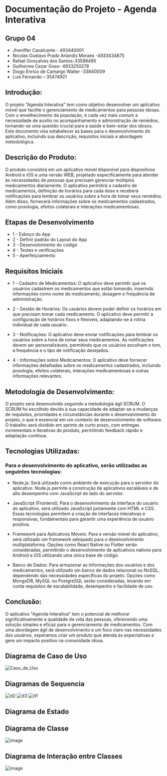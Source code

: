 # Documentação do Projeto - Agenda Interativa

## Grupo 04
- Jheniffer Cavalcante - 493440001
- Nicolas Gustavo Prado Arlandis Moraes -4933434875
- Rafael Gonçalves dos Santos-33598495
- Guilherme Cezar Goes- 4933250278
- Diogo Enrico de Camargo Walter -33640009
- Luis Fernando – 35474921


## Introdução:

O projeto "Agenda Interativa" tem como objetivo desenvolver um aplicativo móvel que facilite o gerenciamento de medicamentos para pessoas idosas. Com o envelhecimento da população, é cada vez mais comum a necessidade de auxílio no acompanhamento e administração de remédios, tornando-se uma questão crucial para a saúde e bem-estar dos idosos. Este documento visa estabelecer as bases para o desenvolvimento do aplicativo, incluindo sua descrição, requisitos iniciais e abordagem metodológica.

## Descrição do Produto:

O produto consistirá em um aplicativo móvel disponível para dispositivos Android e iOS e uma versão WEB, projetado especificamente para atender às necessidades de pessoas que precisam gerenciar múltiplos medicamentos diariamente. O aplicativo permitirá o cadastro de medicamentos, definição de horários para cada dose e receberá notificações para lembrar os usuários sobre a hora de tomar seus remédios. Além disso, fornecerá informações sobre os medicamentos cadastrados, como posologia, efeitos colaterais e interações medicamentosas.


## Etapas de Desenvolvimento 
- 1 -	Esboço do App
- 2 -	Definir padrão do Layout do App
- 3 -	Desenvolvimento do código
- 4 -	Testes e verificações
- 5 -	Aperfeiçoamento 




## Requisitos Iniciais

- 1 - Cadastro de Medicamentos: O aplicativo deve permitir que os usuários cadastrem os medicamentos que estão tomando, inserindo informações como nome do medicamento, dosagem e frequência de administração.

- 2 - Gestão de Horários: Os usuários devem poder definir os horários em que precisam tomar cada medicamento. O aplicativo deve permitir a configuração de horários fixos e flexíveis, adaptando-se à rotina individual de cada usuário.

- 3 - Notificações: O aplicativo deve enviar notificações para lembrar os usuários sobre a hora de tomar seus medicamentos. As notificações devem ser personalizáveis, permitindo que os usuários escolham o tom, a frequência e o tipo de notificação desejados.

- 4 - Informações sobre Medicamentos: O aplicativo deve fornecer informações detalhadas sobre os medicamentos cadastrados, incluindo posologia, efeitos colaterais, interações medicamentosas e outras informações relevantes.

## Metodologia de Desenvolvimento:

O projeto será desenvolvido seguindo a metodologia ágil SCRUM. O SCRUM foi escolhido devido à sua capacidade de adaptar-se a mudanças de requisitos, prioridades e circunstâncias durante o desenvolvimento do projeto, o que é essencial em um contexto de desenvolvimento de software. O trabalho será dividido em sprints de curto prazo, com entregas incrementais e iterativas do produto, permitindo feedback rápido e adaptação contínua.

## Tecnologias Utilizadas:

### Para o desenvolvimento do aplicativo, serão utilizadas as seguintes tecnologias:

- Node.js: Será utilizado como ambiente de execução para o servidor do aplicativo. Node.js permite a construção de aplicativos escaláveis e de alto desempenho com JavaScript do lado do servidor.

- JavaScript (Frontend): Para o desenvolvimento da interface do usuário do aplicativo, será utilizado JavaScript juntamente com HTML e CSS. Essas tecnologias permitem a criação de interfaces interativas e responsivas, fundamentais para garantir uma experiência de usuário positiva.

- Framework para Aplicativos Móveis: Para a versão móvel do aplicativo, será utilizado um framework adequado para o desenvolvimento multiplataforma. Opções como React Native ou Flutter serão consideradas, permitindo o desenvolvimento de aplicativos nativos para Android e iOS utilizando uma única base de código.

- Banco de Dados: Para armazenar as informações dos usuários e dos medicamentos, será utilizado um banco de dados relacional ou NoSQL, dependendo das necessidades específicas do projeto. Opções como MongoDB, MySQL ou PostgreSQL serão consideradas, levando em conta requisitos de escalabilidade, desempenho e facilidade de uso.

## Conclusão:

O aplicativo "Agenda Interativa" tem o potencial de melhorar significativamente a qualidade de vida das pessoas, oferecendo uma solução simples e eficaz para o gerenciamento de medicamentos. Com uma abordagem ágil de desenvolvimento e um foco claro nas necessidades dos usuários, esperamos criar um produto que atenda às expectativas e gere um impacto positivo na comunidade idosa.


## Diagrama de Caso de Uso

![Caso_de_Uso](https://github.com/RafaelSantos0202/AgendaInterativa/assets/166449823/08c35701-df84-4d73-b8c6-0ae9625bd394)



## Diagramas de Sequencia

![d2](https://github.com/RafaelSantos0202/AgendaInterativa/assets/166449823/f49767ed-3ee2-407a-845b-57876ec0b114)
![d3](https://github.com/RafaelSantos0202/AgendaInterativa/assets/166449823/276ecbf9-b08e-41a0-a4b4-3f77a7fd17c4)
![d1](https://github.com/RafaelSantos0202/AgendaInterativa/assets/166449823/1b19360a-d06a-4685-935b-7a030aba62ca)


## Diagrama de Estado



## Diagrama de Classe

![image](https://github.com/RafaelSantos0202/AgendaInterativa/assets/166449823/1fe78d48-77cd-425f-b66f-35652941f6e4)



## Diagrama de Interação entre Classes

![image](https://github.com/RafaelSantos0202/AgendaInterativa/assets/166449823/973d1890-d729-483f-a00f-cfef5f5718ed)

